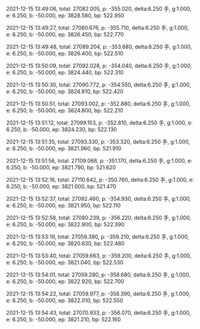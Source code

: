 2021-12-15 13:49:06, total: 27082.005, p: -355.020, delta:6.250 手, g:1.000, e: 6.250, b: -50.000, ep: 3828.580, bp: 522.950

2021-12-15 13:49:27, total: 27080.676, p: -355.710, delta:6.250 手, g:1.000, e: 6.250, b: -50.000, ep: 3826.450, bp: 522.770

2021-12-15 13:49:48, total: 27089.204, p: -353.680, delta:6.250 手, g:1.000, e: 6.250, b: -50.000, ep: 3826.400, bp: 522.510

2021-12-15 13:50:09, total: 27092.028, p: -354.040, delta:6.250 手, g:1.000, e: 6.250, b: -50.000, ep: 3824.440, bp: 522.310

2021-12-15 13:50:30, total: 27090.772, p: -354.550, delta:6.250 手, g:1.000, e: 6.250, b: -50.000, ep: 3824.810, bp: 522.420

2021-12-15 13:50:51, total: 27093.002, p: -352.880, delta:6.250 手, g:1.000, e: 6.250, b: -50.000, ep: 3824.800, bp: 522.210

2021-12-15 13:51:12, total: 27099.153, p: -352.810, delta:6.250 手, g:1.000, e: 6.250, b: -50.000, ep: 3824.230, bp: 522.130

2021-12-15 13:51:35, total: 27093.330, p: -353.320, delta:6.250 手, g:1.000, e: 6.250, b: -50.000, ep: 3821.960, bp: 521.910

2021-12-15 13:51:56, total: 27109.066, p: -351.170, delta:6.250 手, g:1.000, e: 6.250, b: -50.000, ep: 3821.790, bp: 521.620

2021-12-15 13:52:16, total: 27110.642, p: -350.760, delta:6.250 手, g:1.000, e: 6.250, b: -50.000, ep: 3821.000, bp: 521.470

2021-12-15 13:52:37, total: 27092.460, p: -354.930, delta:6.250 手, g:1.000, e: 6.250, b: -50.000, ep: 3821.950, bp: 522.110

2021-12-15 13:52:58, total: 27080.239, p: -356.220, delta:6.250 手, g:1.000, e: 6.250, b: -50.000, ep: 3822.900, bp: 522.390

2021-12-15 13:53:19, total: 27059.380, p: -359.210, delta:6.250 手, g:1.000, e: 6.250, b: -50.000, ep: 3820.630, bp: 522.480

2021-12-15 13:53:40, total: 27059.663, p: -359.200, delta:6.250 手, g:1.000, e: 6.250, b: -50.000, ep: 3821.040, bp: 522.530

2021-12-15 13:54:01, total: 27059.280, p: -358.680, delta:6.250 手, g:1.000, e: 6.250, b: -50.000, ep: 3822.920, bp: 522.700

2021-12-15 13:54:22, total: 27059.977, p: -358.390, delta:6.250 手, g:1.000, e: 6.250, b: -50.000, ep: 3822.010, bp: 522.550

2021-12-15 13:54:43, total: 27070.933, p: -356.070, delta:6.250 手, g:1.000, e: 6.250, b: -50.000, ep: 3821.210, bp: 522.160